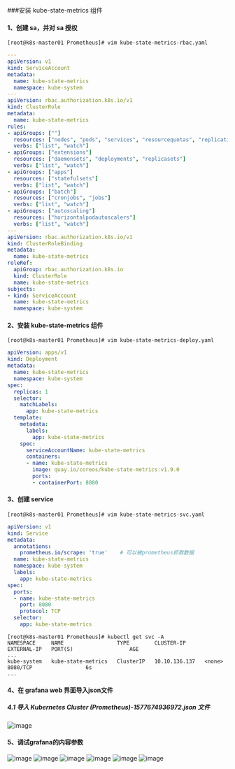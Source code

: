 ###安装 kube-state-metrics 组件
#### 1、创建 sa，并对 sa 授权
```shell
[root@k8s-master01 Prometheus]# vim kube-state-metrics-rbac.yaml 
```
```yaml
---
apiVersion: v1
kind: ServiceAccount
metadata:
  name: kube-state-metrics
  namespace: kube-system
---
apiVersion: rbac.authorization.k8s.io/v1
kind: ClusterRole
metadata:
  name: kube-state-metrics
rules:
- apiGroups: [""]
  resources: ["nodes", "pods", "services", "resourcequotas", "replicationcontrollers", "limitranges", "persistentvolumeclaims", "persistentvolumes", "namespaces", "endpoints"]
  verbs: ["list", "watch"]
- apiGroups: ["extensions"]
  resources: ["daemonsets", "deployments", "replicasets"]
  verbs: ["list", "watch"]
- apiGroups: ["apps"]
  resources: ["statefulsets"]
  verbs: ["list", "watch"]
- apiGroups: ["batch"]
  resources: ["cronjobs", "jobs"]
  verbs: ["list", "watch"]
- apiGroups: ["autoscaling"]
  resources: ["horizontalpodautoscalers"]
  verbs: ["list", "watch"]
---
apiVersion: rbac.authorization.k8s.io/v1
kind: ClusterRoleBinding
metadata:
  name: kube-state-metrics
roleRef:
  apiGroup: rbac.authorization.k8s.io
  kind: ClusterRole
  name: kube-state-metrics
subjects:
- kind: ServiceAccount
  name: kube-state-metrics
  namespace: kube-system
```
#### 2、安装 kube-state-metrics 组件
```shell
[root@k8s-master01 Prometheus]# vim kube-state-metrics-deploy.yaml 
```
```yaml
apiVersion: apps/v1
kind: Deployment
metadata:
  name: kube-state-metrics
  namespace: kube-system
spec:
  replicas: 1
  selector:
    matchLabels:
      app: kube-state-metrics
  template:
    metadata:
      labels:
        app: kube-state-metrics
    spec:
      serviceAccountName: kube-state-metrics
      containers:
      - name: kube-state-metrics
        image: quay.io/coreos/kube-state-metrics:v1.9.0
        ports:
        - containerPort: 8080
```
#### 3、创建 service
```shell
[root@k8s-master01 Prometheus]# vim kube-state-metrics-svc.yaml
```
```yaml
apiVersion: v1
kind: Service
metadata:
  annotations:
    prometheus.io/scrape: 'true'    # 可以被prometheus抓取数据
  name: kube-state-metrics
  namespace: kube-system
  labels:
    app: kube-state-metrics
spec:
  ports:
  - name: kube-state-metrics
    port: 8080
    protocol: TCP
  selector:
    app: kube-state-metrics
```
```shell
[root@k8s-master01 Prometheus]# kubectl get svc -A
NAMESPACE     NAME                 TYPE        CLUSTER-IP      EXTERNAL-IP   PORT(S)                  AGE
...
kube-system   kube-state-metrics   ClusterIP   10.10.136.137   <none>        8080/TCP                 6s
...
```
#### 4、在 grafana web 界面导入json文件
##### 4.1 导入 Kubernetes Cluster (Prometheus)-1577674936972.json 文件
![image](https://github.com/498946975/DevOps/blob/master/images/grafana_7.png)

#### 5、调试grafana的内容参数
![image](https://github.com/498946975/DevOps/blob/master/images/grafana_8.png)
![image](https://github.com/498946975/DevOps/blob/master/images/grafana_9.png)
![image](https://github.com/498946975/DevOps/blob/master/images/grafana_10.png)
![image](https://github.com/498946975/DevOps/blob/master/images/grafana_11.png)
![image](https://github.com/498946975/DevOps/blob/master/images/grafana_12.png)
![image](https://github.com/498946975/DevOps/blob/master/images/grafana_13.png)
